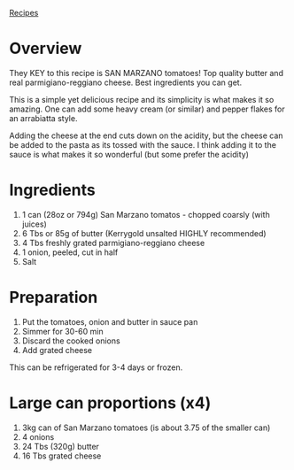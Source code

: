 [Recipes](../recipes)

# Overview

They KEY to this recipe is SAN MARZANO tomatoes! Top quality butter and real parmigiano-reggiano cheese. Best ingredients you can get.

This is a simple yet delicious recipe and its simplicity is what makes it so amazing. One can add some heavy cream (or similar) and pepper flakes for an arrabiatta style.

Adding the cheese at the end cuts down on the acidity, but the cheese can be added to the pasta as its tossed with the sauce. I think adding it to the sauce is what makes it so wonderful (but some prefer the acidity)

# Ingredients

1. 1 can (28oz or 794g) San Marzano tomatos - chopped coarsly (with juices)
1. 6 Tbs or 85g of butter (Kerrygold unsalted HIGHLY recommended)
1. 4 Tbs freshly grated parmigiano-reggiano cheese
1. 1 onion, peeled, cut in half
1. Salt

# Preparation
1. Put the tomatoes, onion and butter in sauce pan
1. Simmer for 30-60 min
2. Discard the cooked onions
3. Add grated cheese

This can be refrigerated for 3-4 days or frozen.

# Large can proportions (x4)
1. 3kg can of San Marzano tomatoes (is about 3.75 of the smaller can)
1. 4 onions
1. 24 Tbs (320g) butter
2. 16 Tbs grated cheese
